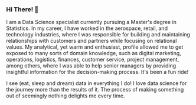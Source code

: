 ### Hi There! :slightly_smiling_face:

<p>I am a Data Science specialist currently pursuing a Master's degree in Statistics. In my career, I have worked in the aerospace, retail, and technology industries, where I was responsible for building and maintaining relationships with customers and partners while focusing on relational values. My analytical, yet warm and enthusiast, profile allowed me to get exposed to many sorts of domain knowledge, such as digital marketing, operations, logistics, finances, customer service, project management, among others, where I was able to help senior managers by providing insightful information for the decision-making process. It's been a fun ride!</p>

<p>I see (eat, sleep and dream) data in everything I do! I love data science for the journey more than the results of it. The process of making something out of seemingly nothing delights me every time.</p>

<!--
**paulaeveling/paulaeveling** is a ✨ _special_ ✨ repository because its `README.md` (this file) appears on your GitHub profile.
-->
